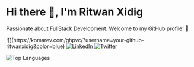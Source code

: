 <!-- Header -->
<h1 align="start">Hi there 👋, I'm Ritwan Xidig</h1>

<!-- Introduction -->
<p align="start">Passionate about FullStack Development. Welcome to my GitHub profile! 🚀</p>

<!-- Connect with Me -->
<p align="start">
  <a>
    ![](https://komarev.com/ghpvc/?username=your-github-ritwanxidig&color=blue)
  </a>
  <a href="https://www.linkedin.com/in/ridwan-abdirashid-3a92a1286/">
    <img src="https://img.shields.io/badge/LinkedIn-Connect-blue" alt="LinkedIn">
  </a>
  <a href="https://twitter.com/Ritwan_Rashid">
    <img src="https://img.shields.io/badge/Twitter-Follow-1DA1F2" alt="Twitter">
  </a>
</p>


<!-- Most Used Languages -->
<p align="start">
  <img src="https://github-readme-stats.vercel.app/api/top-langs/?username=ritwanxidig&layout=compact" alt="Top Languages">
</p>
